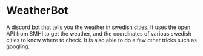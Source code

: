 # WeatherBot
A discord bot that tells you the weather in swedish cities. 
It uses the open API from SMHI to get the weather, and the coordinates of various swedish cities to know where to check. It is also able to do a few other
tricks such as googling. 
